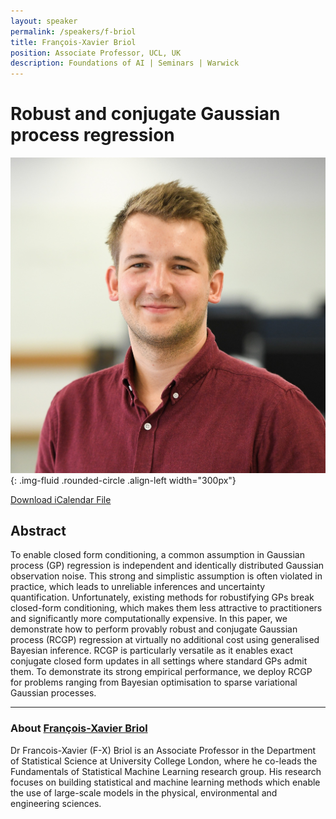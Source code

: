 ```yaml
---
layout: speaker
permalink: /speakers/f-briol
title: François-Xavier Briol
position: Associate Professor, UCL, UK
description: Foundations of AI | Seminars | Warwick
---
```


# Robust and conjugate Gaussian process regression

![François-Xavier Briol](/assets/img/fxbriol.jpg){: .img-fluid .rounded-circle .align-left width="300px"}

[Download iCalendar File](/assets/ics/event.ics)

## Abstract

To enable closed form conditioning, a common assumption in Gaussian process (GP) regression is independent and identically distributed Gaussian observation noise. This strong and simplistic assumption is often violated in practice, which leads to unreliable inferences and uncertainty quantification. Unfortunately, existing methods for robustifying GPs break closed-form conditioning, which makes them less attractive to practitioners and significantly more computationally expensive. In this paper, we demonstrate how to perform provably robust and conjugate Gaussian process (RCGP) regression at virtually no additional cost using generalised Bayesian inference. RCGP is particularly versatile as it enables exact conjugate closed form updates in all settings where standard GPs admit them. To demonstrate its strong empirical performance, we deploy RCGP for problems ranging from Bayesian optimisation to sparse variational Gaussian processes.

---

### About [François-Xavier Briol](https://fxbriol.github.io/)

Dr Francois-Xavier (F-X) Briol is an Associate Professor in the Department of Statistical Science at University College London, where he co-leads the Fundamentals of Statistical Machine Learning research group. His research focuses on building statistical and machine learning methods which enable the use of large-scale models in the physical, environmental and engineering sciences.
